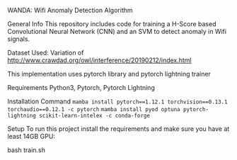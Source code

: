 WANDA: Wifi Anomaly Detection Algorithm

General Info
This repository includes code for training a H-Score based Convolutional Neural Network (CNN) and an SVM to detect anomaly in Wifi signals.

Dataset Used: Variation of http://www.crawdad.org/owl/interference/20190212/index.html

This implementation uses pytorch library and pytorch lightning trainer

Requirements
Python3, Pytorch, Pytorch Lightning

Installation Command
`mamba install pytorch==1.12.1 torchvision==0.13.1 torchaudio==0.12.1 -c pytorch`
`mamba install pyod optuna pytorch-lightning scikit-learn-intelex -c conda-forge`

Setup
To run this project install the requirements and make sure you have at least 14GB GPU:

bash train.sh
